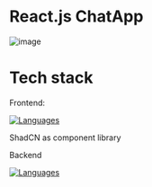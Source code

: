 # React.js ChatApp
![image](https://github.com/user-attachments/assets/114739a2-1672-40db-98f9-548c1888bdab)
# Tech stack
Frontend:

[![Languages](https://skillicons.dev/icons?i=react,nodejs,tailwind)](https://skillicons.dev)

ShadCN as component library

Backend

[![Languages](https://skillicons.dev/icons?i=nextjs,express,nodejs,mongodb)](https://skillicons.dev)

